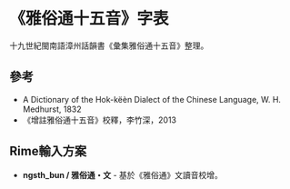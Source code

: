 # 《雅俗通十五音》字表

  十九世紀閩南語漳州話韻書《彙集雅俗通十五音》整理。 
 
## 參考
-  A Dictionary of the Hok-këèn Dialect of the Chinese Language, W. H. Medhurst, 1832
- 《增註雅俗通十五音》校釋，李竹深，2013
 
## Rime輸入方案
- **ngsth_bun / 雅俗通・文** - 基於《雅俗通》文讀音校增。
